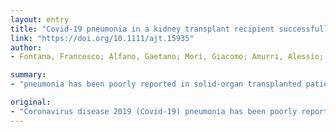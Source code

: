 ```yaml
---
layout: entry
title: "Covid-19 pneumonia in a kidney transplant recipient successfully treated with Tocilizumab and Hydroxychloroquine"
link: "https://doi.org/10.1111/ajt.15935"
author:
- Fontana, Francesco; Alfano, Gaetano; Mori, Giacomo; Amurri, Alessio; Lorenzo, Tei; Ballestri, Marco; Leonelli, Marco; Facchini, Francesca; Damiano, Francesca; Magistroni, Riccardo; Cappelli, Gianni

summary:
- "pneumonia has been poorly reported in solid-organ transplanted patients. Prognosis is uncertain and best management unclear. Patients should be readily informed about new cases of Covid-19 pneumonia. 61-year-old kidney transplant recipient was hospitalized and later received a diagnosis. The infection was successfully managed with the use of hydroxychloroquine and a single administration of Tocilizumab after immunosuppression reduction."

original:
- "Coronavirus disease 2019 (Covid-19) pneumonia has been poorly reported in solid-organ transplanted patients; prognosis is uncertain and best management unclear. We describe the case of a 61-year-old kidney transplant recipient with several co-morbidities who was hospitalized and later received a diagnosis of Covid-19 pneumonia; the infection was successfully managed with the use of hydroxychloroquine and a single administration of Tocilizumab, after immunosuppression reduction; the patient did not require mechanical ventilation. During the rapid spread of SARS-CoV-2 pandemic, transplant clinicians should be readily informed about new cases of Covid-19 pneumonia in solid-organ transplant recipients, with focus on therapeutic strategies employed and their outcome."
---
```


